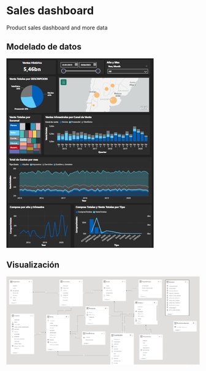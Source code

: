 # Sales dashboard
Product sales dashboard and more data

## Modelado de datos

![Logo](https://github.com/agusvaldes/sales-dashboard/blob/main/img/dashboard.png?raw=true)

## Visualización
![Logo](https://github.com/agusvaldes/sales-dashboard/blob/main/img/modelado.png?raw=true)
